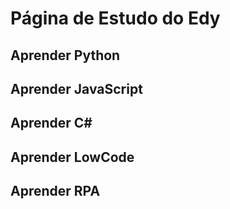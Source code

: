 # Página de Estudo do Edy

## Aprender Python
## Aprender JavaScript
## Aprender C#
## Aprender LowCode
## Aprender RPA
